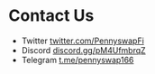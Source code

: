 # Contact Us

- Twitter [twitter.com/PennyswapFi](https://twitter.com/PennyswapFi)
- Discord [discord.gg/pM4UfmbrqZ](https://discord.gg/pM4UfmbrqZ)
- Telegram [t.me/pennyswap166](https://t.me/pennyswap166)
